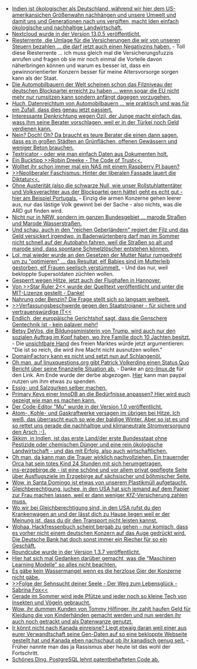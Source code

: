 * [Indien ist ökologischer als Deutschland, während wir hier dem US-amerikansichen Größenwahn nachhängen und unsere Umwelt und damit uns und Generationen nach uns vergiften, macht Iden einfach ökologische und nachhaltige Landwirtschaft.](https://netzfrauen.org/2018/07/23/organic-2/)
* [Nextcloud wurde in der Version 13.0.5 veröffentlicht.](https://nextcloud.com/blog/nextcloud-13.0.5-and-12.0.10-secure-and-stabilize-your-server/)
* [Riesterrente, die Umlage für die Versicherungen die wir von unseren Steuern bezahlen ... die darf jetzt auch einen Negativzins haben.](https://www.neopresse.com/gesellschaft/fakten-zur-neuen-armut-in-deutschland-der-negative-staats-riesterzins/) - Toll diese Riesterrente ... ich muss gleich mal die Versicherungsfuzzis anrufen und fragen ob sie mir noch einmal die Vorteile davon näherbringen können und warum es besser ist, dass ein gewinnorientierter Konzern besser für meine Altersvorsorge sorgen kann als der Staat.
* [Die Automobilbauern der Welt scheinen schon das Filzniveau der deutschen Blockpartei erreicht zu haben ... wenn sogar die EU nicht mehr nur rumsitzen kann sondern anfängt dagegen vorzugehen.](https://www.neopresse.com/umwelt/diesel-skandal-koennte-sich-zum-abgas-skandal-ausweiten-absprachen-zwischen-den-herstellern/)
* [*Huch*, Datenreichtum von Automobilbauern ... wie praktisch und was für ein Zufall, dass dies genau jetzt passiert.](https://blog.fefe.de/?ts=a5a885c9)
* [Interessante Denkrichtung wegen Özil, der Junge macht einfach das, wass ihm seine Berater vorschlagen, weil er in der Türkei noch Geld verdienen kann.](https://blog.fefe.de/?ts=a5a88af2)
* [Nein? Doch! Oh? Da braucht es teure Berater die einen dann sagen, dass es in großen Städten an Grünflächen, offenen Gewässern und weniger Beton brauchen.](http://www.sonnenseite.com/de/umwelt/so-passen-sich-staedte-an-die-hitze-an.html)
* [Textricator - oder wie man einfach Daten aus Dokumenten holt.](https://opensource.com/article/18/7/textricator)
* [Ein Bucktipp >>Robin Dreeke - The Code of Trust<<.](https://opensource.com/open-organization/18/7/code-of-trust)
* [Wolltet ihr schon immer mal ein NAS mit einem Raspberry PI bauen?](https://opensource.com/article/18/7/network-attached-storage-Raspberry-Pi)
* [>>Neoliberaler Faschismus: Hinter der liberalen Fassade lauert die Diktatur<<.](https://npr.news.eulu.info/2018/07/24/neoliberaler-faschismus-hinter-der-liberalen-fassade-lauert-die-diktatur/)
* [Ohne Austerität (also die schwarze Null, wie unser Rollstuhlattentäter und Volksverachter aus der Blockpartei gern hätte) geht es echt gut - hier am Beispiel Portugals.](https://blog.fefe.de/?ts=a5a9d423) - Einzig die armen Konzerne gehen leerer aus, nur das lästige Volk gewinnt bei der Sache - also nichts, was die ARD gut finden wird.
* [Nicht nur in NRW, sondern im ganzen Bundesgebiet ... marode Straßen und Marode Wasserstraßen.](https://blog.fefe.de/?ts=a5a9ed74)
* [Und schau, auch in den "reichen Geberländern" regiert der Filz und das Geld versickert irgendwo, in Badenwürtenberg darf man im Sommer nicht schnell auf der Autobahn fahren, weil die Straßen so alt und marode sind, dass spontane Schmelzlöscher entstehen können.](https://blog.fefe.de/?ts=a5a9ebd8)
* [Lol, mal wieder wurde an den Gesetzen der Mutter Natur rumgedreht um zu "optimieren" ... das Resultat, elf Babies sind im Mutterleib gestorben, elf Frauen seelisch verstümmelt.](https://blog.fefe.de/?ts=a5a9e897) - Und das nur, weil bekloppte Supersoldaten züchten wollen.
* [Gesperrt wegen Hitze, jetzt auch der Flughafen in Hannover.](https://blog.fefe.de/?ts=a5a9bf8f)
* [Von >>Star Ruler 2<< wurde der Quelltext veröffentlicht und unter die MIT-Lizenze gestellt - Danke!](https://www.pro-linux.de/news/1/26124/star-ruler-2-im-quellcode-ver%C3%B6ffentlicht.html)
* [Nahrung oder Benzin? Die Frage stellt sich so langsam weltweit.](https://netzfrauen.org/2018/07/25/getreide/)
* [>>Verfassungsbeschwerde gegen den Staatstrojaner - für sichere und vertrauenswürdige IT<<](https://aktion.digitalcourage.de/kein-staatstrojaner)
* [Endlich, der europäische Gerichtshof sagt, dass die Genschere Gentechnik ist - kein palaver mehr!](http://www.sonnenseite.com/de/politik/wichtiges-urteil-genscheren-sind-gentechnik.html)
* [Betsy DeVos, die Bildungsministerin von Trump, wird auch nur den sozialen Auftrag im Kopf haben, wo ihre Familie doch 10 Jachten besitzt.](https://blog.fefe.de/?ts=a5a7056f) - Die [unsichtbare Hand](https://de.wikipedia.org/wiki/Unsichtbare_Hand) des freien Marktes würde jetzt argumentieren: "Die ist so reich, die wird ihre Macht nicht ausnutzen wollen."
* [DomainFactory kann es nicht und setzt nun auf Schlangenöl.](https://blog.fefe.de/?ts=a5a71041)
* [Oh man, auf linuxquestions.org gibt Patrick Volkerding einen Status Quo Bericht über seine finanzielle Situation ab.](https://www.linuxquestions.org/questions/slackware-14/donating-to-slackware-4175634729/#post5882751) - Danke an [pro-linux.de](https://www.pro-linux.de/news/1/26132/patrick-volkerding-in-finanziellen-schwierigkeiten.html) für den Link. Am Ende wurde der derbe abgezogen. [Hier](https://www.linuxquestions.org/questions/slackware-14/donating-to-slackware-4175634729/page11.html#post5883695) kann man paypal nutzen um ihm etwas zu spenden.
* [Essig- und Salzgurken selber machen.](https://www.smarticular.net/essiggurken-gewuerzgurken-salzgurken-einlegen-anleitung/)
* [Primary Keys einer InnoDB an die Bedürfnisse anpassen? Hier wird euch gezeigt wie man es machen kann.](https://www.percona.com/blog/2018/07/26/tuning-innodb-primary-keys/)
* [Der Code-Editor "Mu" wurde in der Version 1.0 veröffentlicht.](https://www.pro-linux.de/news/1/26134/code-editor-mu-in-version-10-vorgestellt.html)
* [Atom-, Kohle- und Gaskraftwerke versagen im übrigen bei Hitze. Ich weiß, das überrascht euch so wie der baldige Winter. Aber so ist es und so rettet uns gerade die nachhaltige und klimaneutrale Stromversorgung den Arsch :-).](https://blog.fefe.de/?ts=a5a4b1fb)
* [Skkim, in Indien, ist das erste Land/der erste Bundesstaat ohne Pestizide oder chemischen Dünger und eine rein ökologische Landwirtschaft - und das mit Erfolg, also auch wirtschaftlichen.](http://www.sonnenseite.com/de/zukunft/der-erste-bio-staat-der-welt-sikkim.html)
* [Oh man, da kann man die Trauer wirklich nachvollziehen. Ein trauernder Orca hat sein totes Kind 24 Stunden mit sich herumgetragen.](https://netzfrauen.org/2018/07/27/orca/)
* [ins-erzgebirge.de - ist eine schöne und vor allem privat gepflegte Seite über Ausflugsziele im Erzgebirge auf sächsischer und böhmischer Seite.](http://www.ins-erzgebirge.de/)
* [Wow, in Santa Domingo ist etwas von unserem Plastikmüll aufgetaucht.](https://netzfrauen.org/2018/07/27/plastic-4/)
* [Gleichberechtigung, juchee, in den USA hat sich jemand auf dem Papier zur Frau machen lassen, weil er dann weniger KfZ-Versicherung zahlen muss.](https://blog.fefe.de/?ts=a5a507d4)
* [Wo wir bei Gleichberechtigung sind, in den USA rufst du den Krankenwagen an und der lässt dich zu Hause liegen weil er der Meinung ist, dass du dir den Transport nicht leisten kannst.](https://blog.fefe.de/?ts=a5a50512)
* [Wohaa, Hackfressenbuch scheint bergab zu gehen - nur komisch, dass es vorher nicht einem deutschen Konzern auf das Auge gedrückt wird. Die Deutsche Bank hat doch sonst immer ein Riecher für so ein Geschäft.](https://blog.fefe.de/?ts=a5a579d0)
* [Roundcube wurde in der Version 1.3.7 veröffentlicht.](https://roundcube.net/news/2018/07/27/update-1.3.7-released)
* [Hier hat sich mal Gedanken darüber gemacht, was die "Maschinen Learning Modelle" so alles nicht beachten.](https://lwn.net/Articles/761141)
* [Es gäbe kein Wassermangel wenn es die herzlose Gier der Konzerne nicht gäbe.](https://www.neopresse.com/gesellschaft/wasser-die-wahrheit-ueber-den-riesenmangel/)
* [>>Folge der Sehnsucht deiner Seele - Der Weg zum Lebensglück - Sabrina Fox<<](https://www.welt-im-wandel.tv/video/folge-der-sehnsucht-deiner-seele-der-weg-zum-lebensglueck-sabrina-fox/)
* [Gerade im Sommer wird jede Pfütze und jeder noch so kleine Tech von Insekten und Vögeln gebraucht.](https://www.smarticular.net/miniteich-anlegen-balkon-anleitung-zinkwanne-bienen/)
* [Wow, ihr dummen Kunden von Tommy Hilfinger, ihr zahlt haufen Geld für Kleidung die von Kinderhänden gemacht werden und nun werden ihr auch noch getrackt und als Datenwanze genutzt.](https://blog.fefe.de/?ts=a5a5d6c0)
* [Ir könnt nicht nach Kanada einreisne? Liegt etwaig daran weil einer aus eurer Verwandtschaft seine Gen-Daten auf so eine bekloppte Webseite gestellt hat und Kanada eben nachschaut ob ihr kanadisch genug seit.](https://blog.fefe.de/?ts=a5a5d1e9) - Früher nannte man das ja Rassismus aber heute ist das wohl der Fortschritt.
* [Schönes Ding, PostgreSQL lehnt patentbehafteten Code ab.](https://www.pro-linux.de/news/1/26136/postgresql-lehnt-patentbehafteten-code-ab.html)
